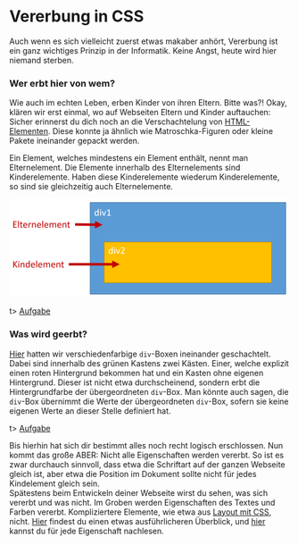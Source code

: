 # Vererbung in CSS

Auch wenn es sich vielleicht zuerst etwas makaber anhört, Vererbung ist ein ganz wichtiges Prinzip in der Informatik. Keine Angst, heute wird hier niemand sterben.

### Wer erbt hier von wem?

Wie auch im echten Leben, erben Kinder von ihren Eltern. Bitte was?! Okay, klären wir erst einmal, wo auf Webseiten Eltern und Kinder auftauchen: Sicher erinnerst du dich noch an die Verschachtelung von [HTML-Elementen](https://apps.wi-wissen.de/html-tutorial/04.html). Diese konnte ja ähnlich wie Matroschka-Figuren oder kleine Pakete ineinander gepackt werden.

Ein Element, welches mindestens ein Element enthält, nennt man Elternelement. Die Elemente innerhalb des Elternelements sind Kinderelemente. Haben diese Kinderelemente wiederum Kinderelemente, so sind sie gleichzeitig auch Elternelemente.

![img](img/08-1.png)

t> [Aufgabe](https://apps.wi-wissen.de/html-css-js-editor/cWCDs)

### Was wird geerbt?

[Hier](https://apps.wi-wissen.de/html-css-js-editor/hFdr4) hatten wir verschiedenfarbige `div`-Boxen ineinander geschachtelt. Dabei sind innerhalb des grünen Kastens zwei Kästen. Einer, welche explizit einen roten Hintergrund bekommen hat und ein Kasten ohne eigenen Hintergrund. Dieser ist nicht etwa durchscheinend, sondern erbt die Hintergrundfarbe der übergeordneten `div`-Box. Man könnte auch sagen, die `div`-Box übernimmt die Werte der übergeordneten `div`-Box, sofern sie keine eigenen Werte an dieser Stelle definiert hat.

t> [Aufgabe](https://apps.wi-wissen.de/html-css-js-editor/Gj1cD)

Bis hierhin hat sich dir bestimmt alles noch recht logisch erschlossen. 
Nun kommt das große ABER: Nicht alle Eigenschaften werden vererbt. So 
ist es zwar durchauch sinnvoll, dass etwa die Schriftart auf der ganzen 
Webseite gleich ist, aber etwa die Position im Dokument sollte nicht für
 jedes Kindelement gleich sein. 
​					
Spätestens beim Entwickeln deiner Webseite wirst du sehen, was 
sich vererbt und was nicht. Im Groben werden Eigenschaften des Textes 
und Farben vererbt. Kompliziertere Elemente, wie etwa aus [Layout mit CSS](https://apps.wi-wissen.de/html-tutorial/10.html), nicht. [Hier](http://www.thestyleworks.de/basics/inheritance.shtml) findest du einen etwas ausführlicheren Überblick, und [hier](https://developer.mozilla.org/en-US/docs/Web/CSS/Reference) kannst du für jede Eigenschaft nachlesen.
​				